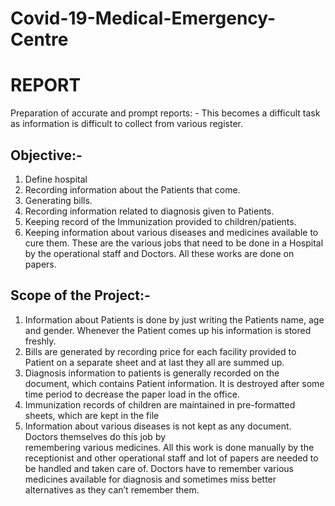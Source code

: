 # Covid-19-Medical-Emergency-Centre
<h1> REPORT </h1>


Preparation of accurate and prompt reports: -
This becomes a difficult task as information is difficult to collect from various register.

<h2> Objective:- </h2>

1) Define hospital 
2) Recording information about the Patients that come. 
3) Generating bills.  
4) Recording information related to diagnosis given to Patients. 
5) Keeping record of the Immunization provided to children/patients. 
6) Keeping information about various diseases and medicines available to cure them. These are the various jobs that need to be done in a Hospital by the operational staff and Doctors. All these works are done on papers.

<h2> Scope of the Project:- </h2>

1) Information about Patients is done by just writing the Patients name, age and gender. Whenever the Patient comes up his information is stored freshly. 
2) Bills are generated by recording price for each facility provided to Patient on a separate sheet and at last they all are summed up.
3) Diagnosis information to patients is generally recorded on the document, which contains Patient information. It is destroyed after some time period to decrease the paper load in the office.
4) Immunization records of children are maintained in pre-formatted sheets, which are kept in the file
5) Information about various diseases is not kept as any document. Doctors themselves do this job by  
remembering various medicines. All this work is done manually by the receptionist and other operational staff and lot of papers are needed to be handled and taken care of. Doctors have to remember various medicines available for diagnosis and sometimes miss better alternatives as they can’t remember them.

